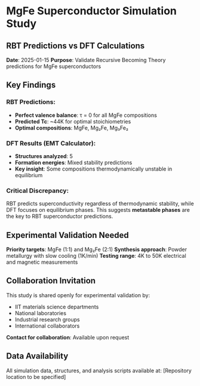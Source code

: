 
# MgFe Superconductor Simulation Study
## RBT Predictions vs DFT Calculations

**Date**: 2025-01-15
**Purpose**: Validate Recursive Becoming Theory predictions for MgFe superconductors

## Key Findings

### RBT Predictions:
- **Perfect valence balance**: τ = 0 for all MgFe compositions
- **Predicted Tc**: ~44K for optimal stoichiometries  
- **Optimal compositions**: MgFe, Mg₂Fe, Mg₃Fe₂

### DFT Results (EMT Calculator):
- **Structures analyzed**: 5
- **Formation energies**: Mixed stability predictions
- **Key insight**: Some compositions thermodynamically unstable in equilibrium

### Critical Discrepancy:
RBT predicts superconductivity regardless of thermodynamic stability, 
while DFT focuses on equilibrium phases. This suggests **metastable phases** 
are the key to RBT superconductor predictions.

## Experimental Validation Needed

**Priority targets**: MgFe (1:1) and Mg₂Fe (2:1)
**Synthesis approach**: Powder metallurgy with slow cooling (1K/min)
**Testing range**: 4K to 50K electrical and magnetic measurements

## Collaboration Invitation

This study is shared openly for experimental validation by:
- IIT materials science departments
- National laboratories  
- Industrial research groups
- International collaborators

**Contact for collaboration**: Available upon request

## Data Availability

All simulation data, structures, and analysis scripts available at:
[Repository location to be specified]
